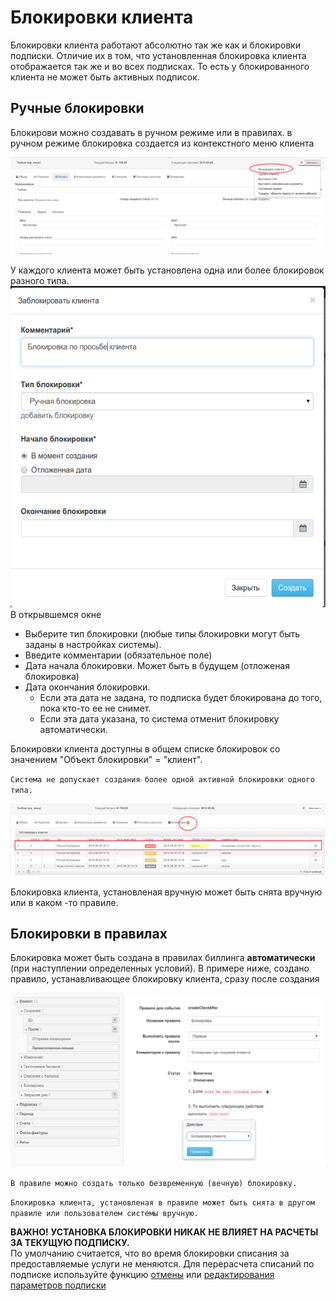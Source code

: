 # Блокировки клиента

Блокировки клиента работают абсолютно так же как и блокировки подписки. Отличие их в том, что установленная блокировка клиента отображается так же и во всех подписках. То есть у блокированного клиента не может быть активных подписок.

## Ручные блокировки

Блокирови можно создавать в ручном режиме или в правилах. в ручном режиме блокировка создается из контекстного меню клиента

![&#x41C;&#x435;&#x43D;&#x44E; &#x431;&#x43B;&#x43E;&#x43A;&#x438;&#x440;&#x43E;&#x432;&#x43A;&#x438; &#x43A;&#x43B;&#x438;&#x435;&#x43D;&#x442;&#x430;](../.gitbook/assets/block-client-1.png)

У каждого клиента может быть установлена одна или более блокировок разного типа. ![&#x411;&#x43B;&#x43E;&#x43A;&#x438;&#x440;&#x43E;&#x432;&#x43A;&#x430; &#x43A;&#x43B;&#x438;&#x435;&#x43D;&#x442;&#x430;](../.gitbook/assets/block-client-2.png) В открывшемся окне

* Выберите тип блокировки \(любые типы блокировки могут быть заданы в настройках системы\).
* Введите комментарии \(обязательное поле\)
* Дата начала блокировки. Может быть в будущем \(отложеная блокировка\)
* Дата окончания блокировки. 
  * Если эта дата не задана, то подписка будет блокирована до того, пока кто-то ее не снимет. 
  * Если эта дата указана, то система отменит блокировку автоматически.

Блокировки клиента доступны в общем списке блокировок со значением "Объект блокировки" = "клиент".

`Система не допускает создания более одной активной блокировки одного типа.`

![&#x411;&#x43B;&#x43E;&#x43A;&#x438;&#x440;&#x43E;&#x432;&#x43A;&#x430; &#x43A;&#x43B;&#x438;&#x435;&#x43D;&#x442;&#x430;](../.gitbook/assets/block-client-3.png)

Блокировка клиента, установленая вручную может быть снята вручную или в каком -то правиле.

## Блокировки в правилах

Блокировка может быть создана в правилах биллинга **автоматически** \(при наступлении определенных условий\). В примере ниже, создано правило, устанавливающее блокировку клиента, сразу после создания

![&#x411;&#x43B;&#x43E;&#x43A;&#x438;&#x440;&#x43E;&#x432;&#x43A;&#x430; &#x432; &#x43F;&#x440;&#x430;&#x432;&#x438;&#x43B;&#x430;&#x445;](../.gitbook/assets/block-client-4.png)

`В правиле можно создать только безвременную (вечную) блокировку.`

`Блокировка клиента, установленая в правиле может быть снята в другом правиле или пользователем системы вручную.`

**ВАЖНО!**  **УСТАНОВКА БЛОКИРОВКИ НИКАК НЕ ВЛИЯЕТ НА РАСЧЕТЫ ЗА ТЕКУЩУЮ ПОДПИСКУ.**   
По умолчанию считается, что во время блокировки списания за предоставляемые услуги не меняются. Для перерасчета списаний по подписке используйте функцию [отмены](../deistviya_s_aktivnimi_podpiskami/subscription_cancellation.md) или [редактирования параметров подписки](../deistviya_s_aktivnimi_podpiskami/)

